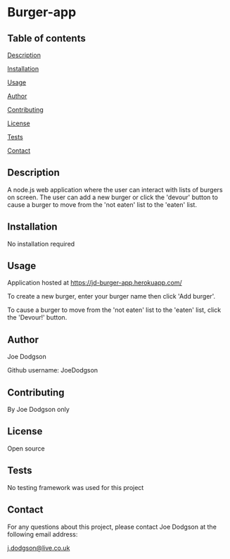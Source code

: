# Burger-app

## Table of contents

[Description](##description)

[Installation](##installation)

[Usage](##usage)

[Author](##author)

[Contributing](##contributing)

[License](##license)

[Tests](##tests)

[Contact](##contact)


## Description

A node.js web application where the user can interact with lists of burgers on screen. The user can add a new burger or click the 'devour' button to cause a burger to move from the 'not eaten' list to the 'eaten' list.


## Installation

No installation required


## Usage

Application hosted at https://jd-burger-app.herokuapp.com/

To create a new burger, enter your burger name then click 'Add burger'.

To cause a burger to move from the 'not eaten' list to the 'eaten' list, click the 'Devour!' button.


## Author

Joe Dodgson

Github username: JoeDodgson


## Contributing

By Joe Dodgson only


## License

Open source


## Tests

No testing framework was used for this project


## Contact

For any questions about this project, please contact Joe Dodgson at the following email address:

j.dodgson@live.co.uk
